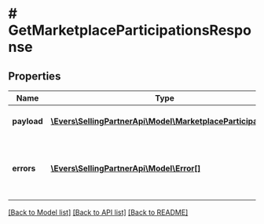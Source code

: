 # # GetMarketplaceParticipationsResponse

## Properties

Name | Type | Description | Notes
------------ | ------------- | ------------- | -------------
**payload** | [**\Evers\SellingPartnerApi\Model\MarketplaceParticipation[]**](MarketplaceParticipation.md) | List of marketplace participations. | [optional]
**errors** | [**\Evers\SellingPartnerApi\Model\Error[]**](Error.md) | A list of error responses returned when a request is unsuccessful. | [optional]

[[Back to Model list]](../../README.md#models) [[Back to API list]](../../README.md#endpoints) [[Back to README]](../../README.md)
